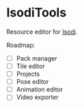 # IsodiTools

Resource editor for [Isodi](https://github.com/Samerion/Isodi).

Roadmap:

* [ ] Pack manager
* [ ] Tile editor
* [ ] Projects
* [ ] Pose editor
* [ ] Animation editor
* [ ] Video exporter
